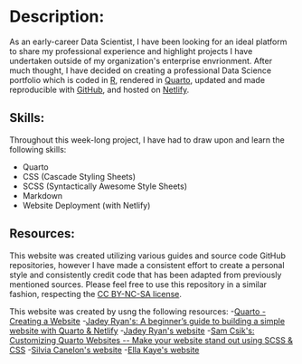 # Description:
As an early-career Data Scientist, I have been looking for an ideal platform to share my professional experience and highlight projects I have undertaken outside of my organization's enterprise envrionment. After much thought, I have decided on creating a professional Data Science portfolio which is coded in [R](https://www.r-project.org/), rendered in [Quarto](https://quarto.org/docs/websites/), updated and made reproducible with [GitHub](https://github.com/), and hosted on [Netlify](https://www.netlify.com/).

## Skills:
Throughout this week-long project, I have had to draw upon and learn the following skills:
- Quarto
- CSS (Cascade Styling Sheets)
- SCSS (Syntactically Awesome Style Sheets)
- Markdown
- Website Deployment (with Netlify)

## Resources:
This website was created utilizing various guides and source code GitHub repositories, however I have made a consistent effort to create a personal style and consistently credit code that has been adapted from previously mentioned sources. Please feel free to use this repository in a similar fashion, respecting the [CC BY-NC-SA license](https://creativecommons.org/licenses/by-nc-sa/4.0/).

This website was created by usng the following resources: 
-[Quarto - Creating a Website](https://quarto.org/docs/websites/)
-[Jadey Ryan's: A beginner’s guide to building a simple website with Quarto & Netlify](https://jadeyryan.com/blog/2024-02-19_beginner-quarto-netlify/)
-[Jadey Ryan's website](https://jadeyryan.com/)
-[Sam Csik's: Customizing Quarto Websites -- Make your website stand out using SCSS & CSS](https://ucsb-meds.github.io/customizing-quarto-websites/#/title-slide)
-[Silvia Canelon's website](https://silviacanelon.com/)
-[Ella Kaye's website](https://ellakaye.co.uk/)
